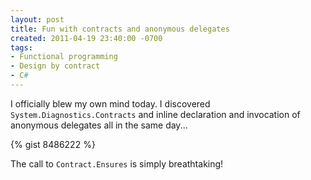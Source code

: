 ```yaml
---
layout: post
title: Fun with contracts and anonymous delegates
created: 2011-04-19 23:40:00 -0700
tags:
- Functional programming
- Design by contract
- C#
---
```

I officially blew my own mind today. I discovered `System.Diagnostics.Contracts` and inline declaration and invocation of anonymous delegates all in the same day...

{% gist 8486222 %}

The call to `Contract.Ensures` is simply breathtaking!

